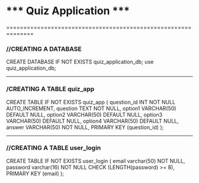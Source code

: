 # *** Quiz Application ***
==============================================================

### //CREATING A DATABASE

CREATE DATABASE IF NOT EXISTS quiz_application_db;
use quiz_application_db;

_____________________________________________________________
### /CREATING A TABLE quiz_app

CREATE TABLE IF NOT EXISTS quiz_app (
question_id INT NOT NULL AUTO_INCREMENT,
question TEXT NOT NULL,
option1 VARCHAR(50) DEFAULT NULL,
option2 VARCHAR(50) DEFAULT NULL,
option3 VARCHAR(50) DEFAULT NULL,
option4 VARCHAR(50) DEFAULT NULL,
answer VARCHAR(50) NOT NULL,
PRIMARY KEY (question_id)
);

______________________________________________________________
### //CREATING A TABLE user_login

CREATE TABLE IF NOT EXISTS user_login (
email varchar(50) NOT NULL,
password varchar(16) NOT NULL CHECK (LENGTH(password) >= 8),
PRIMARY KEY (email)
);
